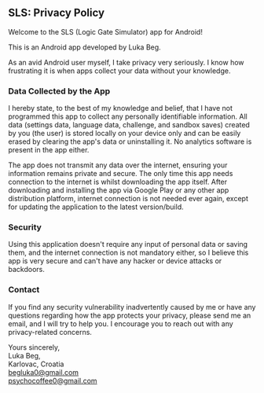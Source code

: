 
## SLS: Privacy Policy

Welcome to the SLS (Logic Gate Simulator) app for Android!

This is an Android app developed by Luka Beg.

As an avid Android user myself, I take privacy very seriously. I know how frustrating it is when apps collect your data without your knowledge.

### Data Collected by the App
I hereby state, to the best of my knowledge and belief, that I have not programmed this app to collect any personally identifiable information. All data (settings data, language data, challenge, and sandbox saves) created by you (the user) is stored locally on your device only and can be easily erased by clearing the app's data or uninstalling it. No analytics software is present in the app either.

The app does not transmit any data over the internet, ensuring your information remains private and secure. The only time this app needs connection to the internet is whilst downloading the app itself. After downloading and installing the app via Google Play or any other app distribution platform, internet connection is not needed ever again, except for updating the application to the latest version/build.

### Security
Using this application doesn't require any input of personal data or saving them, and the internet connection is not mandatory either, so I believe this app is very secure and can't have any hacker or device attacks or backdoors.


### Contact
If you find any security vulnerability inadvertently caused by me or have any questions regarding how the app protects your privacy, please send me an email, and I will try to help you. I encourage you to reach out with any privacy-related concerns.

Yours sincerely,  
Luka Beg,  
Karlovac, Croatia  
begluka0@gmail.com  
psychocoffee0@gmail.com